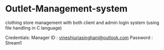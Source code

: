 # Outlet-Management-system
clothing store management with both client and admin login system (using file handling in C language)

Credentials:
Manager ID : vineshjuriasinghani@outlook.com
Password : Stream1
